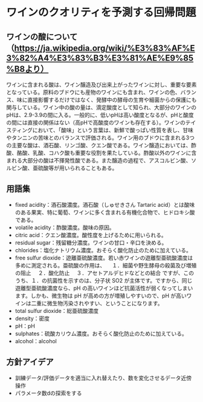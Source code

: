 # ワインのクオリティを予測する回帰問題
## ワインの酸について（https://ja.wikipedia.org/wiki/%E3%83%AF%E3%82%A4%E3%83%B3%E3%81%AE%E9%85%B8より）
ワインに含まれる酸は、ワイン醸造及び出来上がったワインに対し、重要な要素となっている。原料のブドウにも産物のワインにも含まれ、ワインの色、バランス、味に直接影響するだけではなく、発酵中の酵母の生育や細菌からの保護にも関与している。ワイン中の酸の量は、滴定酸度として知られ、大部分のワインのpHは、2.9-3.9の間に入る。一般的に、低いpHは高い酸度となるが、pHと酸度の間には直接の関係はない（高pHで高酸度のワインも存在する）。ワインのテイスティングにおいて、「酸味」という言葉は、新鮮で酸っぱい性質を表し、甘味やタンニンの苦味とのバランスで評価される。ワイン用のブドウに含まれる3つの主要な酸は、酒石酸、リンゴ酸、クエン酸である。ワイン醸造においては、酢酸、酪酸、乳酸、コハク酸も重要な役割を果たしている。酢酸以外のワインに含まれる大部分の酸は不揮発性酸である。また醸造の過程で、アスコルビン酸、ソルビン酸、亜硫酸等が用いられることもある。

## 用語集
* fixed acidity：酒石酸濃度。酒石酸（しゅせきさん Tartaric acid）とは酸味のある果実、特に葡萄、ワインに多く含まれる有機化合物で、ヒドロキシ酸である。
* volatile acidity：酢酸濃度。酸味の原因。
* citric acid：クエン酸濃度。酸性度を上げるために用いられる。
* residual sugar：残留糖分濃度。ワインの甘口・辛口を決める。
* chlorides：塩化ナトリウム濃度。おそらく酸化防止のために加えている。
* free sulfur dioxide：遊離亜硫酸濃度。若い赤ワインの遊離型亜硫酸濃度は多めに測定される。亜硫酸の作用は、
　１．細菌や野生酵母の殺菌及び増殖の阻止
　２．酸化防止
　３．アセトアルデヒドなどとの結合
ですが、このうち、１．の抗菌性を示すのは、分子状 SO2 が主体です。ですから、同じ遊離型亜硫酸濃度なら、pH の高いワインほど抗菌活性が弱くなってしまいます。しかも、微生物は pH が高めの方が増殖しやすいので、pH が高いワインは二重に微生物汚染されやすい、ということになります。
* total sulfur dioxide：総亜硫酸濃度
* density：密度
* pH：pH
* sulphates：硫酸カリウム濃度。おそらく酸化防止のために加えている。
* alcohol：alcohol
## 方針アイデア
* 訓練データ/評価データを適当に入れ替えたり、数を変化させるデータ近傍操作
* パラメータ数dの探索をする